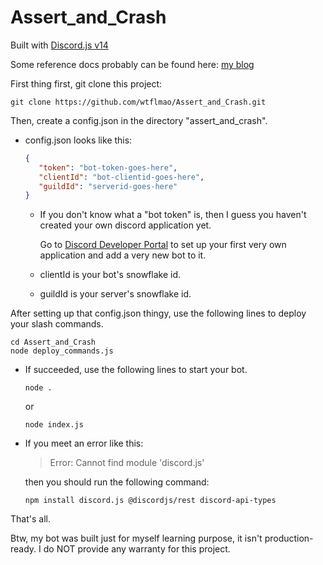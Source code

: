 # Assert_and_Crash

Built with [Discord.js v14](https://github.com/discordjs/discord.js)

Some reference docs probably can be found here: [my blog](https://www.cnblogs.com/hhzm/)

First thing first, git clone this project:
```shell
git clone https://github.com/wtflmao/Assert_and_Crash.git
```

Then, create a config.json in the directory "assert_and_crash".

- config.json looks like this:
    ```json
    {  
       "token": "bot-token-goes-here",  
       "clientId": "bot-clientid-goes-here",  
       "guildId": "serverid-goes-here"  
    }
    ```
    - If you don't know what a "bot token" is, then I guess you haven't created your own discord application yet.

      Go to [Discord Developer Portal](https://discord.com/developers/applications) to set up your first very own application and add a very new bot to it.
    - clientId is your bot's snowflake id.
    - guildId is your server's snowflake id.

After setting up that config.json thingy, use the following lines to deploy your slash commands.
```shell
cd Assert_and_Crash
node deploy_commands.js
```

- If succeeded, use the following lines to start your bot.
   ```shell
   node .
   ```
  or
   ```shell
   node index.js
   ```
- If you meet an error like this:
  > Error: Cannot find module 'discord.js'

  then you should run the following command:
   ```shell
   npm install discord.js @discordjs/rest discord-api-types
   ```

That's all.

Btw, my bot was built just for myself learning purpose, it isn't production-ready.
I do NOT provide any warranty for this project.